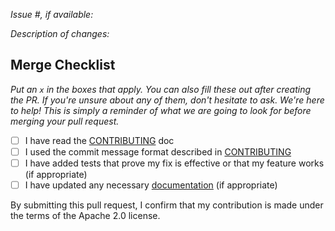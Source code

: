 *Issue #, if available:*

*Description of changes:*

## Merge Checklist

_Put an `x` in the boxes that apply. You can also fill these out after creating the PR. If you're unsure about any of them, don't hesitate to ask. We're here to help! This is simply a reminder of what we are going to look for before merging your pull request._

- [ ] I have read the [CONTRIBUTING](https://github.com/aws/sagemaker-scikit-learn-extension/blob/master/CONTRIBUTING.md) doc
- [ ] I used the commit message format described in [CONTRIBUTING](https://github.com/aws/sagemaker-scikit-learn-extension/blob/master/CONTRIBUTING.md#committing-your-change)
- [ ] I have added tests that prove my fix is effective or that my feature works (if appropriate)
- [ ] I have updated any necessary [documentation](https://github.com/aws/sagemaker-scikit-learn-extension/blob/master/README.rst) (if appropriate)

By submitting this pull request, I confirm that my contribution is made under the terms of the Apache 2.0 license.
